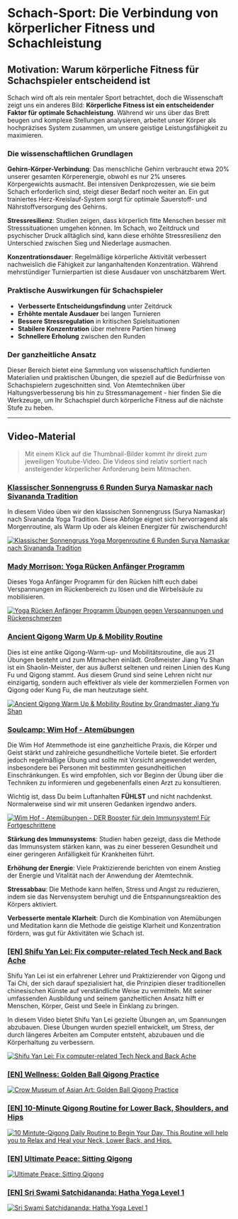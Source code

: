 # Schach-Sport: Die Verbindung von körperlicher Fitness und Schachleistung

## Motivation: Warum körperliche Fitness für Schachspieler entscheidend ist

Schach wird oft als rein mentaler Sport betrachtet, doch die Wissenschaft zeigt uns ein anderes Bild: **Körperliche Fitness ist ein entscheidender Faktor für optimale Schachleistung**. Während wir uns über das Brett beugen und komplexe Stellungen analysieren, arbeitet unser Körper als hochpräzises System zusammen, um unsere geistige Leistungsfähigkeit zu maximieren.

### Die wissenschaftlichen Grundlagen

**Gehirn-Körper-Verbindung**: Das menschliche Gehirn verbraucht etwa 20% unserer gesamten Körperenergie, obwohl es nur 2% unseres Körpergewichts ausmacht. Bei intensiven Denkprozessen, wie sie beim Schach erforderlich sind, steigt dieser Bedarf noch weiter an. Ein gut trainiertes Herz-Kreislauf-System sorgt für optimale Sauerstoff- und Nährstoffversorgung des Gehirns.

**Stressresilienz**: Studien zeigen, dass körperlich fitte Menschen besser mit Stresssituationen umgehen können. Im Schach, wo Zeitdruck und psychischer Druck alltäglich sind, kann diese erhöhte Stressresilienz den Unterschied zwischen Sieg und Niederlage ausmachen.

**Konzentrationsdauer**: Regelmäßige körperliche Aktivität verbessert nachweislich die Fähigkeit zur langanhaltenden Konzentration. Während mehrstündiger Turnierpartien ist diese Ausdauer von unschätzbarem Wert.

### Praktische Auswirkungen für Schachspieler

- **Verbesserte Entscheidungsfindung** unter Zeitdruck
- **Erhöhte mentale Ausdauer** bei langen Turnieren  
- **Bessere Stressregulation** in kritischen Spielsituationen
- **Stabilere Konzentration** über mehrere Partien hinweg
- **Schnellere Erholung** zwischen den Runden

### Der ganzheitliche Ansatz

Dieser Bereich bietet eine Sammlung von wissenschaftlich fundierten Materialien und praktischen Übungen, die speziell auf die Bedürfnisse von Schachspielern zugeschnitten sind. Von Atemtechniken über Haltungsverbesserung bis hin zu Stressmanagement - hier finden Sie die Werkzeuge, um Ihr Schachspiel durch körperliche Fitness auf die nächste Stufe zu heben.

---

## Video-Material

> Mit einem Klick auf die Thumbnail-Bilder kommt ihr direkt zum jeweiligen Youtube-Video.
> Die Videos sind relativ sortiert nach ansteigender körperlicher Anforderung beim Mitmachen.


### <ins>Klassischer Sonnengruss 6 Runden Surya Namaskar nach Sivananda Tradition</ins>

In diesem Video üben wir den klassischen Sonnengruss (Surya Namaskar) nach Sivananda Yoga Tradition. Diese Abfolge eignet sich hervorragend als Morgenroutine, als Warm Up oder als kleinen Energizer für zwischendurch!

[![Klassischer Sonnengruss Yoga Morgenroutine 6 Runden Surya Namaskar nach Sivananda Tradition](https://img.youtube.com/vi/8jzBjFd-8YE/0.jpg)](https://www.youtube.com/watch?v=8jzBjFd-8YE)

### <ins>Mady Morrison: Yoga Rücken Anfänger Programm</ins>
Dieses Yoga Anfänger Programm für den Rücken hilft euch dabei Verspannungen im Rückenbereich zu lösen und die Wirbelsäule zu mobilisieren. 

[![Yoga Rücken Anfänger Programm Übungen gegen Verspannungen und Rückenschmerzen](https://img.youtube.com/vi/p3Q_L90be2s/0.jpg)](https://www.youtube.com/watch?v=p3Q_L90be2s)

### <ins>Ancient Qigong Warm Up & Mobility Routine</ins>
 
Dies ist eine antike Qigong-Warm-up- und Mobilitätsroutine, die aus 21 Übungen besteht und zum Mitmachen einlädt. Großmeister Jiang Yu Shan ist ein Shaolin-Meister, der aus äußerst seltenen und reinen Linien des Kung Fu und Qigong stammt. Aus diesem Grund sind seine Lehren nicht nur einzigartig, sondern auch effektiver als viele der kommerziellen Formen von Qigong oder Kung Fu, die man heutzutage sieht.

[![Ancient Qigong Warm Up & Mobility Routine by Grandmaster Jiang Yu Shan](https://img.youtube.com/vi/tE10ZQAmWA0/0.jpg)](https://www.youtube.com/watch?v=tE10ZQAmWA0)


### <ins>Soulcamp: Wim Hof - Atemübungen</ins>

Die Wim Hof Atemmethode ist eine ganzheitliche Praxis, die Körper und Geist stärkt und zahlreiche gesundheitliche Vorteile bietet. Sie erfordert jedoch regelmäßige Übung und sollte mit Vorsicht angewendet werden, insbesondere bei Personen mit bestimmten gesundheitlichen Einschränkungen. Es wird empfohlen, sich vor Beginn der Übung über die Techniken zu informieren und gegebenenfalls einen Arzt zu konsultieren.

Wichtig ist, dass Du beim Luftanhalten **FÜHLST** und nicht nachdenkst. Normalerweise sind wir mit unseren Gedanken irgendwo anders. 


[![Wim Hof - Atemübungen - DER Booster für dein Immunsystem! Für Fortgeschrittene](https://img.youtube.com/vi/O9vTt7pkiCs/0.jpg)](https://www.youtube.com/watch?v=O9vTt7pkiCs)


**Stärkung des Immunsystems**: Studien haben gezeigt, dass die Methode das Immunsystem stärken kann, was zu einer besseren Gesundheit und einer geringeren Anfälligkeit für Krankheiten führt.

**Erhöhung der Energie**: Viele Praktizierende berichten von einem Anstieg der Energie und Vitalität nach der Anwendung der Atemtechnik.

**Stressabbau**: Die Methode kann helfen, Stress und Angst zu reduzieren, indem sie das Nervensystem beruhigt und die Entspannungsreaktion des Körpers aktiviert.

**Verbesserte mentale Klarheit**: Durch die Kombination von Atemübungen und Meditation kann die Methode die geistige Klarheit und Konzentration fördern, was gut für Aktivitäten wie Schach ist.


### <ins>[EN] Shifu Yan Lei: Fix computer-related Tech Neck and Back Ache</ins>
Shifu Yan Lei ist ein erfahrener Lehrer und Praktizierender von Qigong und Tai Chi, der sich darauf spezialisiert hat, die Prinzipien dieser traditionellen chinesischen Künste auf verständliche Weise zu vermitteln. Mit seiner umfassenden Ausbildung und seinem ganzheitlichen Ansatz hilft er Menschen, Körper, Geist und Seele in Einklang zu bringen.

In diesem Video bietet Shifu Yan Lei gezielte Übungen an, um Spannungen abzubauen. Diese Übungen wurden speziell entwickelt, um Stress, der durch längeres Arbeiten am Computer entsteht, abzubauen und die Körperhaltung zu verbessern.

[![Shifu Yan Lei: Fix computer-related Tech Neck and Back Ache ](https://img.youtube.com/vi/X-dZJYBZwzU/0.jpg)](https://www.youtube.com/watch?v=X-dZJYBZwzU)


### <ins>[EN] Wellness: Golden Ball Qigong Practice</ins>

[![Crow Museum of Asian Art: Golden Ball Qigong Practice](https://img.youtube.com/vi/nrdMo7foMmE/0.jpg)](https://www.youtube.com/watch?v=nrdMo7foMmE)

### <ins>[EN] 10-Minute Qigong Routine for Lower Back, Shoulders, and Hips</ins>

[![10 Mintute-Qigong Daily Routine to Begin Your Day. This Routine will help you to Relax and Heal your Neck, Lower Back, and Hips.](https://img.youtube.com/vi/O38rtX9Luds/0.jpg)](https://www.youtube.com/watch?v=O38rtX9Luds)


### <ins>[EN] Ultimate Peace: Sitting Qigong</ins>

[![Ultimate Peace: Sitting Qigong ](https://img.youtube.com/vi/h0ygkVg3fMU/0.jpg)](https://www.youtube.com/watch?v=h0ygkVg3fMU)


### <ins>[EN] Sri Swami Satchidananda: Hatha Yoga Level 1</ins>

[![Sri Swami Satchidananda: Hatha Yoga Level 1](https://img.youtube.com/vi/6pfzj96VVVM/0.jpg)](https://www.youtube.com/watch?v=6pfzj96VVVM)

